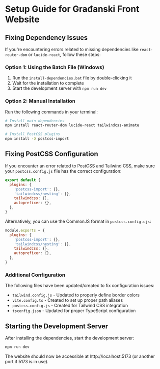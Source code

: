 # Setup Guide for Građanski Front Website

## Fixing Dependency Issues

If you're encountering errors related to missing dependencies like `react-router-dom` or `lucide-react`, follow these steps:

### Option 1: Using the Batch File (Windows)

1. Run the `install-dependencies.bat` file by double-clicking it
2. Wait for the installation to complete
3. Start the development server with `npm run dev`

### Option 2: Manual Installation

Run the following commands in your terminal:

```bash
# Install main dependencies
npm install react-router-dom lucide-react tailwindcss-animate

# Install PostCSS plugins
npm install -D postcss-import
```

## Fixing PostCSS Configuration

If you encounter an error related to PostCSS and Tailwind CSS, make sure your `postcss.config.js` file has the correct configuration:

```javascript
export default {
  plugins: {
    'postcss-import': {},
    'tailwindcss/nesting': {},
    tailwindcss: {},
    autoprefixer: {},
  },
}
```

Alternatively, you can use the CommonJS format in `postcss.config.cjs`:

```javascript
module.exports = {
  plugins: {
    'postcss-import': {},
    'tailwindcss/nesting': {},
    tailwindcss: {},
    autoprefixer: {},
  },
}
```

### Additional Configuration

The following files have been updated/created to fix configuration issues:

- `tailwind.config.js` - Updated to properly define border colors
- `vite.config.ts` - Created to set up proper path aliases
- `postcss.config.js` - Created for Tailwind CSS integration
- `tsconfig.json` - Updated for proper TypeScript configuration

## Starting the Development Server

After installing the dependencies, start the development server:

```bash
npm run dev
```

The website should now be accessible at http://localhost:5173 (or another port if 5173 is in use). 